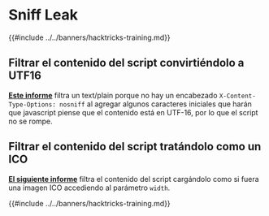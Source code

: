 # Sniff Leak

{{#include ../../banners/hacktricks-training.md}}

## Filtrar el contenido del script convirtiéndolo a UTF16

[**Este informe**](https://blog.huli.tw/2022/08/01/en/uiuctf-2022-writeup/#modernism21-solves) filtra un text/plain porque no hay un encabezado `X-Content-Type-Options: nosniff` al agregar algunos caracteres iniciales que harán que javascript piense que el contenido está en UTF-16, por lo que el script no se rompe.

## Filtrar el contenido del script tratándolo como un ICO

[**El siguiente informe**](https://blog.huli.tw/2022/08/01/en/uiuctf-2022-writeup/#precisionism3-solves) filtra el contenido del script cargándolo como si fuera una imagen ICO accediendo al parámetro `width`.

{{#include ../../banners/hacktricks-training.md}}
